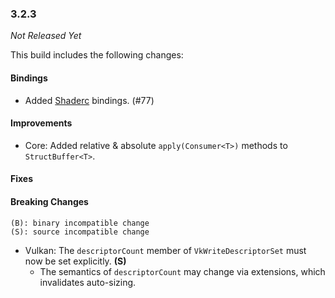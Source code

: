 ### 3.2.3

_Not Released Yet_

This build includes the following changes:

#### Bindings

- Added [Shaderc](https://github.com/google/shaderc) bindings. (#77)

#### Improvements

- Core: Added relative & absolute `apply(Consumer<T>)` methods to `StructBuffer<T>`. 

#### Fixes

#### Breaking Changes

```
(B): binary incompatible change
(S): source incompatible change
```

- Vulkan: The `descriptorCount` member of `VkWriteDescriptorSet` must now be set explicitly. **(S)**
    * The semantics of `descriptorCount` may change via extensions, which invalidates auto-sizing.